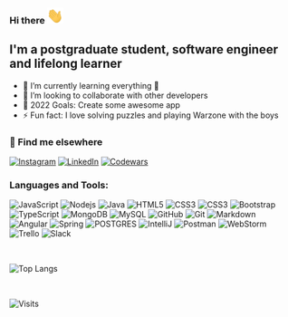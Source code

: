 ### Hi there  <img src="https://raw.githubusercontent.com/bromazepam/bromazepam/master/wave.gif" width="29px">

## I'm a postgraduate student, software engineer and lifelong learner

- 🌱 I’m currently learning everything 🤣
- 👯 I’m looking to collaborate with other developers
- 🥅 2022 Goals: Create some awesome app
- ⚡ Fun fact: I love solving puzzles and playing Warzone with the boys

### 📢 Find me elsewhere

<p>
<a href="https://www.instagram.com/david.radibratovic/" target="_blank"><img alt="Instagram" 
src="https://img.shields.io/badge/instagram-%2312100E.svg?&style=for-the-badge&logo=instagram&logoColor=blue" /></a>
<a href="https://www.linkedin.com/in/david-radibratovic/" target="_blank"><img alt="LinkedIn" 
src="https://img.shields.io/badge/linkedin-%2312100E.svg?&style=for-the-badge&logo=linkedin&logoColor=blue" /></a> 
<a href="https://www.codewars.com/users/bromazepam" target="_blank"><img alt="Codewars" 
src="https://img.shields.io/badge/codewars-%2312100E.svg?&style=for-the-badge&logo=codewars&logoColor=blue" /></a>
</p>

### Languages and Tools:

![JavaScript](https://img.shields.io/badge/-JavaScript-black?style=flat-square&logo=javascript)
![Nodejs](https://img.shields.io/badge/-Nodejs-black?style=flat-square&logo=Node.js)
![Java](https://img.shields.io/badge/-java-ED8B00?style=flat-square&logo=java&logoColor=black)
![HTML5](https://img.shields.io/badge/-HTML5-E34F26?style=flat-square&logo=html5&logoColor=white)
![CSS3](https://img.shields.io/badge/-CSS3-1572B6?style=flat-square&logo=css3)
![CSS3](https://img.shields.io/badge/SASS-hotpink.svg?&style=flat-square&logo=SASS&logoColor=white)
![Bootstrap](https://img.shields.io/badge/-Bootstrap-563D7C?style=flat-square&logo=bootstrap)
![TypeScript](https://img.shields.io/badge/-TypeScript-007ACC?style=flat-square&logo=typescript&logoColor=black)
![MongoDB](https://img.shields.io/badge/-MongoDB-black?style=flat-square&logo=mongodb)
![MySQL](https://img.shields.io/badge/-MySQL-blue?style=flat-square&logo=mysql&logoColor=white)
![GitHub](https://img.shields.io/badge/-GitHub-181717?style=flat-square&logo=github)
![Git](https://img.shields.io/badge/git-%23F05033.svg?&style=flat-square&logo=git&logoColor=white)
![Markdown](https://img.shields.io/badge/MARKDOWN-%23000000.svg?&style=flat-square&logo=markdown&logoColor=white)
![Angular](https://img.shields.io/badge/Angular-%23E23237.svg?&style=flat-square&logo=angularjs&logoColor=white)
![Spring](https://img.shields.io/badge/Spring-%236DB33F.svg?&style=flat-square&logo=spring&logoColor=white)
![POSTGRES](https://img.shields.io/badge/POSTGRES-%23316192.svg?&style=flat-square&logo=postgresql&logoColor=white)
![IntelliJ](https://img.shields.io/badge/-IntelliJ%20IDEA-informational?style=flat-square&logo=intellij-idea&logoColor=black)
![Postman](https://img.shields.io/badge/Postman-black?style=flat-square&logo=postman)
![WebStorm](https://img.shields.io/badge/-WebStorm%20-9cf?style=flat-square&logo=webstorm&logoColor=black)
![Trello](https://img.shields.io/badge/Trello-%23026AA7.svg?&style=flat-square&logo=Trello&logoColor=white)
![Slack](https://img.shields.io/badge/Slack-4A154B?style=flat-squared&logo=slack&logoColor=white)

<br />

![Top Langs](https://github-readme-stats.vercel.app/api/top-langs/?username=bromazepam&hide=TeX&layout=compact&theme=dark)


<br />

![Visits](https://visitor-badge.glitch.me/badge?page_id=bromazepam)
